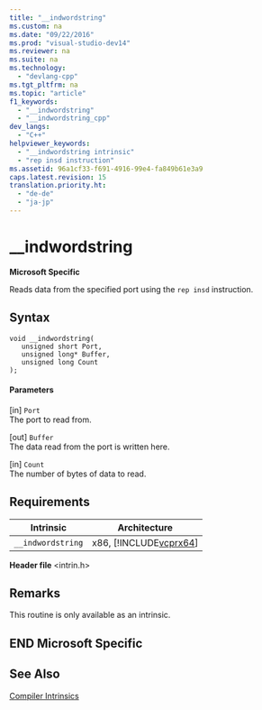 ```yaml
---
title: "__indwordstring"
ms.custom: na
ms.date: "09/22/2016"
ms.prod: "visual-studio-dev14"
ms.reviewer: na
ms.suite: na
ms.technology: 
  - "devlang-cpp"
ms.tgt_pltfrm: na
ms.topic: "article"
f1_keywords: 
  - "__indwordstring"
  - "__indwordstring_cpp"
dev_langs: 
  - "C++"
helpviewer_keywords: 
  - "__indwordstring intrinsic"
  - "rep insd instruction"
ms.assetid: 96a1cf33-f691-4916-99e4-fa849b61e3a9
caps.latest.revision: 15
translation.priority.ht: 
  - "de-de"
  - "ja-jp"
---
```

# __indwordstring
**Microsoft Specific**  
  
 Reads data from the specified port using the `rep insd` instruction.  
  
## Syntax  
  
```  
void __indwordstring(  
   unsigned short Port,  
   unsigned long* Buffer,  
   unsigned long Count  
);  
```  
  
#### Parameters  
 [in] `Port`  
 The port to read from.  
  
 [out] `Buffer`  
 The data read from the port is written here.  
  
 [in] `Count`  
 The number of bytes of data to read.  
  
## Requirements  
  
|Intrinsic|Architecture|  
|---------------|------------------|  
|`__indwordstring`|x86, [!INCLUDE[vcprx64](../vs140/includes/vcprx64_md.md)]|  
  
 **Header file** \<intrin.h>  
  
## Remarks  
 This routine is only available as an intrinsic.  
  
## END Microsoft Specific  
  
## See Also  
 [Compiler Intrinsics](../vs140/compiler-intrinsics.md)
